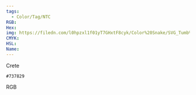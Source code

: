 ```yaml
---
tags:
  - Color/Tag/NTC
RGB:
Hex:
img: https://filedn.com/l0hpzxl1f01yT7GHxtF8cyk/Color%20Snake/SVG_Tumb%20Mass%20No%20Name/737829.svg
CMYK:
HSL:
Name:
---
```

Crete
```palette
#737829
```
RGB
